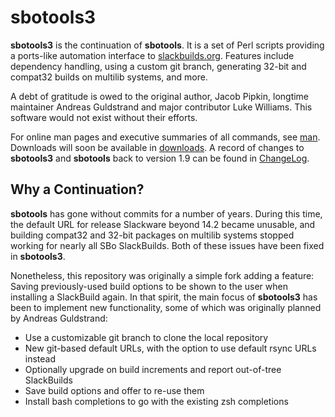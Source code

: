 # sbotools3

**sbotools3** is the continuation of **sbotools**. It is a set of Perl scripts providing a ports-like automation interface to [slackbuilds.org](https://slackbuilds.org). Features include dependency handling, using a custom git branch, generating 32-bit and compat32 builds on multilib systems, and more.

A debt of gratitude is owed to the original author, Jacob Pipkin, longtime maintainer Andreas Guldstrand and major contributor Luke Williams. This software would not exist without their efforts.

For online man pages and executive summaries of all commands, see [man](/man/). Downloads will soon be available in [downloads](/downloads/). A record of changes to **sbotools3** and **sbotools** back to version 1.9 can be found in [ChangeLog](/ChangeLog.html).

## Why a Continuation?

**sbotools** has gone without commits for a number of years. During this time, the default URL for release Slackware beyond 14.2 became unusable, and building compat32 and 32-bit packages on multilib systems stopped working for nearly all SBo SlackBuilds. Both of these issues have been fixed in **sbotools3**.

Nonetheless, this repository was originally a simple fork adding a feature: Saving previously-used build options to be shown to the user when installing a SlackBuild again. In that spirit, the main focus of **sbotools3** has been to implement new functionality, some of which was originally planned by Andreas Guldstrand:

* Use a customizable git branch to clone the local repository
* New git-based default URLs, with the option to use default rsync URLs instead
* Optionally upgrade on build increments and report out-of-tree SlackBuilds
* Save build options and offer to re-use them
* Install bash completions to go with the existing zsh completions
